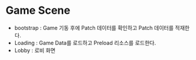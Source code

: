 # Game Scene

- bootstrap : Game 기동 후에 Patch 데이터를 확인하고 Patch 데이터를 적재한다.
- Loading : Game Data를 로드하고 Preload 리소스를 로드한다.
- Lobby : 로비 화면
